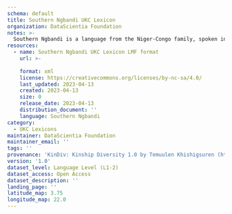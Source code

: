 ```yaml
---
schema: default
title: Southern Ngbandi UKC Lexicon
organization: DataScientia Foundation
notes: >-
  Southern Ngbandi is a language from the Niger-Congo family, spoken in Africa. The UKC Lexicon of Southern Ngbandi is represented as a lexico-semantic network. It consists of words, word senses, synsets, as well as sense-level and synset-level relationships.
resources:
  - name: Southern Ngbandi UKC Lexicon LMF format
    url: >-
      
    format: xml
    license: https://creativecommons.org/licenses/by-nc-sa/4.0/
    last_updated: 2023-04-13
    created: 2023-04-13
    size: 0
    release_date: 2023-04-13
    distribution_document: ''
    language: Southern Ngbandi
category:
  - UKC Lexicons
maintainer: DataScientia Foundation
maintainer_email: ''
tags: ''
provenance: 'KinDiv: Kinship Diversity 1.0 by Temuulen Khishigsuren (http://ukc.disi.unitn.it/index.php/kinship/); Princeton WordNet 2.1 by Princeton University (https://wordnet.princeton.edu)'
version: '1.0'
dataset_level: Language Level (L1-2)
dataset_access: Open Access
dataset_description: ''
landing_page: ''
latitude_map: 3.75
longitude_map: 22.0
---
```

